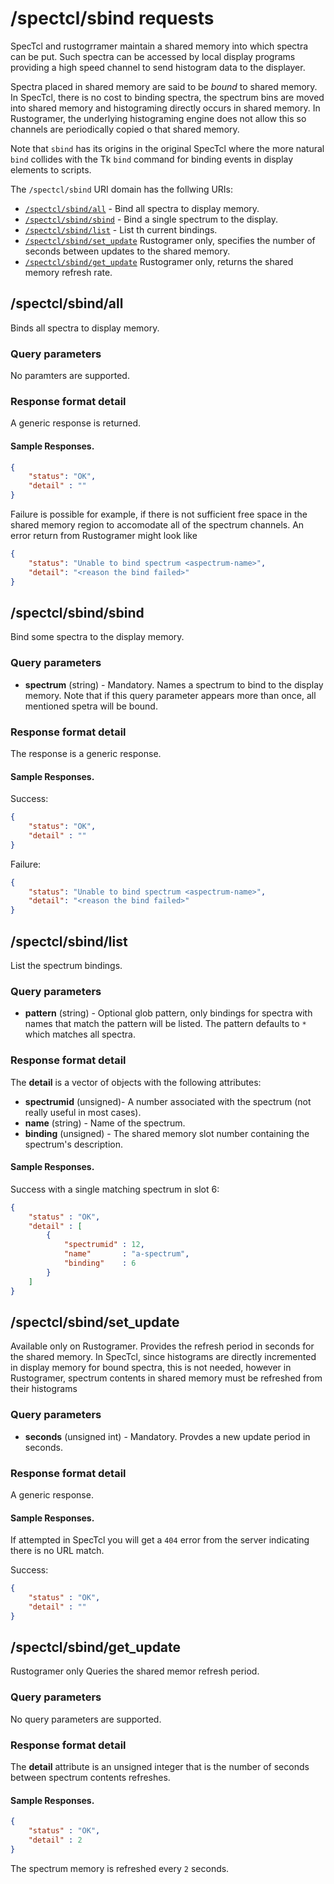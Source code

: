 # /spectcl/sbind requests

SpecTcl and rustogrramer maintain a shared memory into which spectra can be put.  Such spectra can be accessed by local display programs providing a high speed channel to send histogram data to the displayer.

Spectra placed in shared memory are said to be *bound* to shared memory.  In SpecTcl, there is no cost to binding spectra, the spectrum bins are moved into shared memory and histograming directly occurs in shared memory.  In Rustogramer, the underlying histograming engine does not allow this so channels are periodically copied o that shared memory.

Note that ```sbind``` has its origins in the original SpecTcl where the more natural ```bind``` collides with the Tk ```bind``` command for binding events in display elements to scripts.

The ```/spectcl/sbind``` URI domain has the follwing URIs:

* [```/spectcl/sbind/all```](#spectclsbindall) - Bind all spectra to display memory.
* [```/spectcl/sbind/sbind```](#spectclsbindsbind) - Bind a single spectrum to the display.
* [```/spectcl/sbind/list```](#spectclsbindlist) - List th current bindings.
* [```/spectcl/sbind/set_update```](#spectclsbindset_update) Rustogramer only, specifies the number of seconds between updates to the shared memory.
* [```/spectcl/sbind/get_update```](#spectclsbindget_update) Rustogramer only, returns the shared memory refresh rate.

## /spectcl/sbind/all

Binds all spectra to display memory.

### Query parameters

No paramters are supported.

### Response format detail

A generic response is returned.

#### Sample Responses.

```json
{
    "status": "OK",
    "detail" : ""
}
```

Failure is possible for example, if there is not sufficient free space in the shared memory region to accomodate all of the spectrum channels.  An error return from Rustogramer might look like

```json
{
    "status": "Unable to bind spectrum <aspectrum-name>",
    "detail": "<reason the bind failed>"
}
```


## /spectcl/sbind/sbind

Bind some spectra to the display memory.

### Query parameters

* **spectrum** (string) - Mandatory.  Names a spectrum to bind to the  display memory.  Note that if this query parameter appears more than once, all mentioned spetra will be bound.

### Response format detail

The response is a generic response.

#### Sample Responses.

Success:

```json 
{
    "status": "OK",
    "detail" : ""
}
```

Failure:

```json
{
    "status": "Unable to bind spectrum <aspectrum-name>",
    "detail": "<reason the bind failed>"
}
```

## /spectcl/sbind/list

List the spectrum bindings.

### Query parameters

* **pattern** (string) - Optional glob pattern, only bindings for spectra with names that match the pattern will be listed.   The pattern defaults to ```*``` which matches all spectra.

### Response format detail

The **detail** is a vector of objects with the following attributes:

* **spectrumid** (unsigned)- A number associated with the spectrum (not really useful in most cases).
* **name**  (string) - Name of the spectrum.
* **binding** (unsigned) - The shared memory slot number containing the spectrum's description.

#### Sample Responses.

Success with a single matching spectrum in slot 6:

```json
{
    "status" : "OK",
    "detail" : [
        {
            "spectrumid" : 12,
            "name"       : "a-spectrum",
            "binding"    : 6
        }
    ]
}
```

## /spectcl/sbind/set_update

Available only on Rustogramer.  Provides the refresh period in seconds for the shared memory.  In SpecTcl, since histograms are directly incremented in display memory for bound spectra, this is not needed, however in Rustogramer, spectrum contents in shared memory must be refreshed from their histograms

### Query parameters

* **seconds** (unsigned int) - Mandatory.  Provdes a new update period in seconds.

### Response format detail

A generic response.


#### Sample Responses.

If attempted in SpecTcl you will get a ```404``` error from the server indicating there is no URL match.

Success: 

```json
{
    "status" : "OK",
    "detail" : ""
}
```
## /spectcl/sbind/get_update

Rustogramer only Queries the shared memor refresh period. 

### Query parameters

No query parameters are supported.

### Response format detail

The **detail** attribute is an unsigned integer that is the number of seconds between spectrum contents refreshes.


#### Sample Responses.

```json
{
    "status" : "OK",
    "detail" : 2
}
```

The spectrum  memory is refreshed every ```2``` seconds.